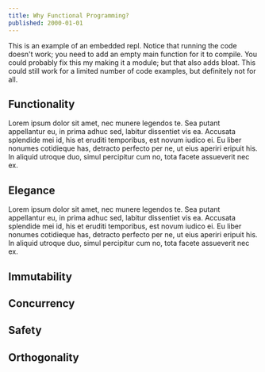 ```yaml
---
title: Why Functional Programming?
published: 2000-01-01
---
```


This is an example of an embedded repl. Notice that running the code doesn't
work; you need to add an empty main function for it to compile. You could
probably fix this my making it a module; but that also adds bloat. This could
still work for a limited number of code examples, but definitely not for all.

<figure class="repl-wrapper"
<iframe height="400px" width="100%" src="https://repl.it/@cs43/QuickSortRepl?lite=true" scrolling="no" frameborder="no" allowtransparency="true" allowfullscreen="true" sandbox="allow-forms allow-pointer-lock allow-popups allow-same-origin allow-scripts allow-modals"></iframe>
</figure>

## Functionality

Lorem ipsum dolor sit amet, nec munere legendos te. Sea putant appellantur eu, in prima adhuc sed, labitur dissentiet vis ea. Accusata splendide mei id, his et eruditi temporibus, est novum iudico ei. Eu liber nonumes cotidieque has, detracto perfecto per ne, ut eius aperiri eripuit his. In aliquid utroque duo, simul percipitur cum no, tota facete assueverit nec ex.

## Elegance

Lorem ipsum dolor sit amet, nec munere legendos te. Sea putant appellantur eu, in prima adhuc sed, labitur dissentiet vis ea. Accusata splendide mei id, his et eruditi temporibus, est novum iudico ei. Eu liber nonumes cotidieque has, detracto perfecto per ne, ut eius aperiri eripuit his. In aliquid utroque duo, simul percipitur cum no, tota facete assueverit nec ex.

## Immutability

## Concurrency

## Safety

## Orthogonality